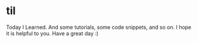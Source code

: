 # til
Today I Learned.
And some tutorials, some code snippets, and so on.
I hope it is helpful to you.
Have a great day :)
